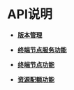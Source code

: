 # API说明<a name="vpcep_06_0000"></a>

-   **[版本管理](版本管理.md)**  

-   **[终端节点服务功能](终端节点服务功能.md)**  

-   **[终端节点功能](终端节点功能.md)**  

-   **[资源配额功能](资源配额功能.md)**  


